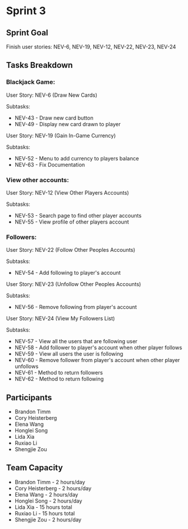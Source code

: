 # Sprint 3

## Sprint Goal

Finish user stories: NEV-6, NEV-19, NEV-12, NEV-22, NEV-23, NEV-24

## Tasks Breakdown

### Blackjack Game:

User Story: NEV-6 (Draw New Cards)

Subtasks:

- NEV-43 - Draw new card button
- NEV-49 - Display new card drawn to player

User Story: NEV-19 (Gain In-Game Currency)

Subtasks:

- NEV-52 - Menu to add currency to players balance
- NEV-63 - Fix Documentation


### View other accounts:

User Story: NEV-12 (View Other Players Accounts)

Subtasks:

- NEV-53 - Search page to find other player accounts
- NEV-55 - View profile of other players account



### Followers:

User Story: NEV-22 (Follow Other Peoples Accounts)

Subtasks:

- NEV-54 - Add following to player's account

User Story: NEV-23 (Unfollow Other Peoples Accounts)

Subtasks:

- NEV-56 - Remove following from player's account

User Story: NEV-24 (View My Followers List)

Subtasks:

- NEV-57 - 	View all the users that are following user
- NEV-58 - Add follower to player's account when other player follows
- NEV-59 - View all users the user is following
- NEV-60 - Remove follower from player's account when other player unfollows
- NEV-61 - Method to return followers
- NEV-62 - Method to return following


## Participants

- Brandon Timm
- Cory Heisterberg
- Elena Wang
- Honglei Song
- Lida Xia
- Ruxiao Li
- Shengjie Zou

## Team Capacity

- Brandon Timm - 2 hours/day
- Cory Heisterberg - 2 hours/day
- Elena Wang - 2 hours/day
- Honglei Song - 2 hours/day
- Lida Xia - 15 hours total
- Ruxiao Li - 15 hours total
- Shengjie Zou - 2 hours/day
